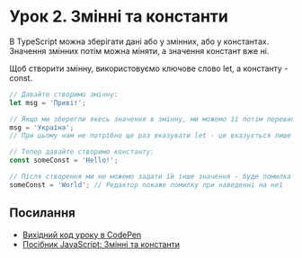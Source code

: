 # Урок 2. Змінні та константи

В TypeScript можна зберігати дані або у змінних, або у константах. Значення змінних потім можна міняти, а значення констант вже ні.

Щоб створити змінну, використовуємо ключове слово let, а константу - const.

```typescript
// Давайте створимо змінну:
let msg = 'Привіт';

// Якщо ми зберегли якесь значення в змінну, ми можемо її потім перевикористати, щоб зберегти щось інше:
msg = 'Україна';
// При цьому нам не потрібно ще раз вказувати let - це вказується лише один раз, щоб змінна була створена, далі її можемо використовувати скільки хочемо разів

// Тепер давайте створимо константу:
const someConst = 'Hello!';

// Після створення ми не можемо задати їй інше значення - буде помилка
someConst = 'World'; // Редактор покаже помилку при наведенні на неї
```

## Посилання

- [Вихідний код уроку в CodePen](https://codepen.io/Yevhen-Sakara/pen/ZEdoNgq)
- [Посібник JavaScript: Змінні та константи](https://uk.javascript.info/variables)